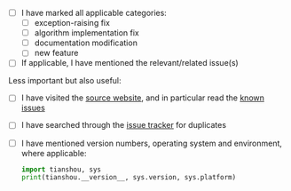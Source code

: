 - [ ] I have marked all applicable categories:
    + [ ] exception-raising fix
    + [ ] algorithm implementation fix
    + [ ] documentation modification
    + [ ] new feature
- [ ] If applicable, I have mentioned the relevant/related issue(s)

Less important but also useful:

- [ ] I have visited the [source website], and in particular read the [known issues]
- [ ] I have searched through the [issue tracker] for duplicates
- [ ] I have mentioned version numbers, operating system and environment, where applicable:
  ```python
  import tianshou, sys
  print(tianshou.__version__, sys.version, sys.platform)
  ```

  [source website]: https://github.com/thu-ml/tianshou
  [known issues]: https://github.com/thu-ml/tianshou/#faq-and-known-issues
  [issue tracker]: https://github.com/thu-ml/tianshou/issues?q=